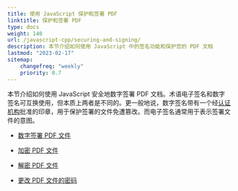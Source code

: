 ```yaml
---
title: 使用 JavaScript 保护和签署 PDF
linktitle: 保护和签署 PDF
type: docs
weight: 140
url: /javascript-cpp/securing-and-signing/
description: 本节介绍如何使用 JavaScript 中的签名功能和保护您的 PDF 文档
lastmod: "2023-02-17"
sitemap:
    changefreq: "weekly"
    priority: 0.7
---
```


本节介绍如何使用 JavaScript 安全地数字签署 PDF 文档。术语电子签名和数字签名可互换使用，但本质上两者是不同的。更一般地说，数字签名带有一个经[认证机构](https://en.wikipedia.org/wiki/Certificate_authority)批准的印章，用于保护签署的文件免遭篡改。而电子签名通常用于表示签署文件的意图。

- [数字签署 PDF 文件](/pdf/javascript-cpp/sign-pdf/)
- [加密 PDF 文件](/pdf/javascript-cpp/encrypt-pdf/)
- [解密 PDF 文件](/pdf/javascript-cpp/decrypt-pdf/)

- [更改 PDF 文件的密码](/pdf/javascript-cpp/change-password-pdf/)